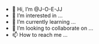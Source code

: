 - 👋 Hi, I’m @J-O-E-JJ
- 👀 I’m interested in ...
- 🌱 I’m currently learning ...
- 💞️ I’m looking to collaborate on ...
- 📫 How to reach me ...

<!---
J-O-E-JJ/J-O-E-JJ is a ✨ special ✨ repository because its `README.md` (this file) appears on your GitHub profile.
You can click the Preview link to take a look at your changes.
--->
